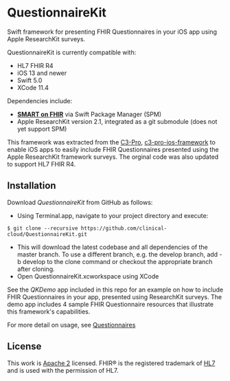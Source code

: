 # QuestionnaireKit
Swift framework for presenting FHIR Questionnaires in your iOS app using Apple ResearchKit surveys.

QuestionnaireKit is currently compatible with: 
* HL7 FHIR R4
* iOS 13 and newer
* Swift 5.0
* XCode 11.4

Dependencies include:
* [**SMART on FHIR**](https://github.com/smart-on-fhir/Swift-SMART) via Swift Package Manager (SPM)
* Apple ResearchKit version 2.1, integrated as a git submodule (does not yet support SPM)

This framework was extracted from the [C3-Pro](http://c3-pro.org), [c3-pro-ios-framework](https://github.com/C3-PRO/c3-pro-ios-framework) 
to enable iOS apps to easily include FHIR Questionnaires presented using the Apple ResearchKit framework surveys. The orginal code was also
updated to support HL7 FHIR R4.

Installation
------------

Download _QuestionnaireKit_ from GitHub as follows:
* Using Terminal.app, navigate to your project directory and execute:

``$ git clone --recursive https://github.com/clinical-cloud/QuestionnaireKit.git``

* This will download the latest codebase and all dependencies of the master branch. To use a different branch, e.g. the develop branch, add -b develop to the clone command or checkout the appropriate branch after cloning. 
* Open QuestionnaireKit.xcworkspace using XCode

See the _QKDemo_ app included in this repo for an example on how to include FHIR Questionnaires in your app, presented using ResearchKit surveys.
The demo app includes 4 sample FHIR Questionnaire resources that illustrate this framework's capabilities.

For more detail on usage, see [Questionnaires](Questionnaire.md)

License
-------

This work is [Apache 2](./LICENSE) licensed.
FHIR® is the registered trademark of [HL7][] and is used with the permission of HL7.

[hl7]: http://hl7.org/
